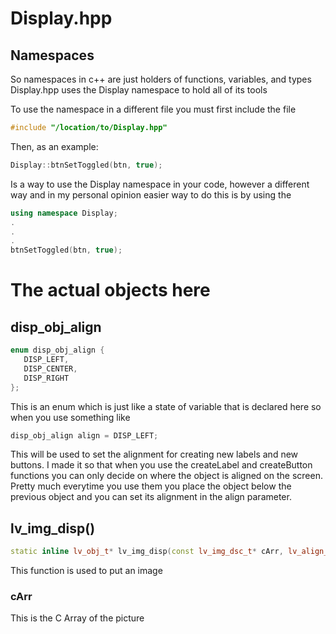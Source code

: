 # Display.hpp

## Namespaces
So namespaces in c++ are just holders of functions, variables, and types
Display.hpp uses the Display namespace to hold all of its tools

To use the namespace in a different file you must first include the file
```cpp
#include "/location/to/Display.hpp"
```
Then, as an example:
```cpp
Display::btnSetToggled(btn, true);
```
Is a way to use the Display namespace in your code, however a different way and in my personal opinion easier way to do this is by using the
```cpp
using namespace Display;
.
.
.
btnSetToggled(btn, true);
```

# The actual objects here

## disp_obj_align

 ```cpp
 enum disp_obj_align {
    DISP_LEFT,
    DISP_CENTER,
    DISP_RIGHT
};
```
This is an enum which is just like a state of variable that is declared here so when you use something like
```cpp
disp_obj_align align = DISP_LEFT;
```
This will be used to set the alignment for creating new labels and new buttons. I made it so that when you use the createLabel and createButton functions you can only decide on where the object is aligned on the screen. Pretty much everytime you use them you place the object below the previous object and you can set its alignment in the align parameter.

## lv_img_disp()
```cpp
static inline lv_obj_t* lv_img_disp(const lv_img_dsc_t* cArr, lv_align_t align = LV_ALIGN_IN_TOP_LEFT, short x = 0, short y = 0)
```
This function is used to put an image

### cArr
This is the C Array of the picture